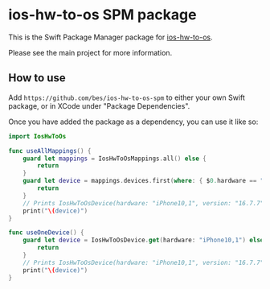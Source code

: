 # ios-hw-to-os SPM package

This is the Swift Package Manager package for [ios-hw-to-os](https://github.com/bes/ios-hw-to-os).

Please see the main project for more information.

## How to use

Add `https://github.com/bes/ios-hw-to-os-spm` to either your own Swift package,
or in XCode under "Package Dependencies".

Once you have added the package as a dependency, you can use it like so:

```swift
import IosHwToOs

func useAllMappings() {
    guard let mappings = IosHwToOsMappings.all() else {
        return
    }
    guard let device = mappings.devices.first(where: { $0.hardware == "iPhone10,1"}) else {
        return
    }
    // Prints IosHwToOsDevice(hardware: "iPhone10,1", version: "16.7.7")
    print("\(device)")
}

func useOneDevice() {
    guard let device = IosHwToOsDevice.get(hardware: "iPhone10,1") else {
        return
    }
    // Prints IosHwToOsDevice(hardware: "iPhone10,1", version: "16.7.7")
    print("\(device)")
}
```
